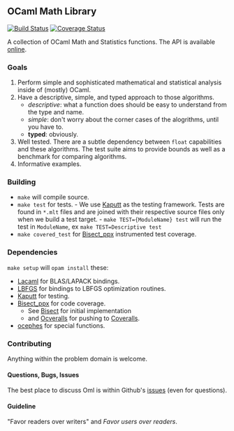 OCaml Math Library
------------------

[![Build Status](https://travis-ci.org/hammerlab/oml.svg?branch=master)](https://travis-ci.org/hammerlab/oml/)
[![Coverage Status](https://coveralls.io/repos/hammerlab/oml/badge.svg?branch=HEAD&service=github)](https://coveralls.io/github/hammerlab/oml?branch=HEAD)


A collection of OCaml Math and Statistics functions.
The API is available [online](http://hammerlab.github.io/oml/doc/index.html).

### Goals

  1. Perform simple and sophisticated mathematical and statistical analysis
      inside of (mostly) OCaml.
  2. Have a descriptive, simple, and typed approach to those algorithms.
      - _descriptive_: what a function does should be easy to understand from
        the type and name.
      - _simple_: don't worry about the corner cases of the alogrithms, until
        you have to.
      - __typed__: obviously.
  3. Well tested. There are a subtle dependency between `float` capabilities
     and these algorithms. The test suite aims to provide bounds as well as a
     benchmark for comparing algorithms.
  4. Informative examples.

### Building

  - `make` will compile source.
  - `make test` for tests.
        - We use [Kaputt](http://kaputt.x9c.fr/) as the testing framework. Tests
        are found in `*.mlt` files and are joined with their respective source
        files only when we build a test target.
        - `make TEST={ModuleName} test` will run the test in `ModuleName`,
           ex `make TEST=Descriptive test`
  - `make covered_test` for [Bisect_ppx](https://github.com/rleonid/bisect_ppx)
    instrumented test coverage.

### Dependencies

  `make setup` will `opam install` these:

  - [Lacaml](https://github.com/mmottl/lacaml) for BLAS/LAPACK bindings.
  - [LBFGS](https://github.com/Chris00/L-BFGS-ocaml) for bindings to LBFGS
      optimization routines.
  - [Kaputt](http://kaputt.x9c.fr/) for testing.
  - [Bisect_ppx](https://github.com/rleonid/bisect_ppx) for code coverage.
      - See [Bisect](http://bisect.x9c.fr/) for initial implementation
      - and [Ocveralls](https://github.com/sagotch/ocveralls/) for pushing to
          [Coveralls](https://coveralls.io/).
  - [ocephes](https://github.com/rleonid/ocephes) for special functions.

### Contributing

Anything within the problem domain is welcome.

#### Questions, Bugs, Issues

The best place to discuss Oml is within Github's
[issues](https://github.com/hammerlab/ketrew/issues) (even for questions).

#### Guideline

"Favor readers over writers" and _Favor users over readers_.
